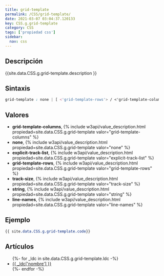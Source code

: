 ```yaml
---
title: grid-template
permalink: /CSS/grid-template/
date: 2021-03-07 03:04:37.120133
key: CSS.g.grid-template
category: CSS
tags: ['propiedad css']
sidebar: 
  nav: css
---
```


## Descripción
{{site.data.CSS.g.grid-template.description }}

## Sintaxis
~~~css
grid-template : none | [ <'grid-template-rows'> / <'grid-template-columns'> ] | [ <line-names>? <string> <track-size>? <line-names>? ]+ [ / <explicit-track-list> ]?
~~~

## Valores
* **grid-template-columns**,  {% include w3api/value_description.html propiedad=site.data.CSS.g.grid-template valor="grid-template-columns" %}
* **none**,  {% include w3api/value_description.html propiedad=site.data.CSS.g.grid-template valor="none" %}
* **explicit-track-list**,  {% include w3api/value_description.html propiedad=site.data.CSS.g.grid-template valor="explicit-track-list" %}
* **grid-template-rows**,  {% include w3api/value_description.html propiedad=site.data.CSS.g.grid-template valor="grid-template-rows" %}
* **track-size**,  {% include w3api/value_description.html propiedad=site.data.CSS.g.grid-template valor="track-size" %}
* **string**,  {% include w3api/value_description.html propiedad=site.data.CSS.g.grid-template valor="string" %}
* **line-names**,  {% include w3api/value_description.html propiedad=site.data.CSS.g.grid-template valor="line-names" %}

## Ejemplo
~~~css
{{ site.data.CSS.g.grid-template.code}}
~~~

## Artículos
<ul>
{%- for _ldc in site.data.CSS.g.grid-template.ldc -%}
   <li>
       <a href="{{_ldc['url'] }}">{{ _ldc['nombre'] }}</a>
   </li>
{%- endfor -%}
</ul>
